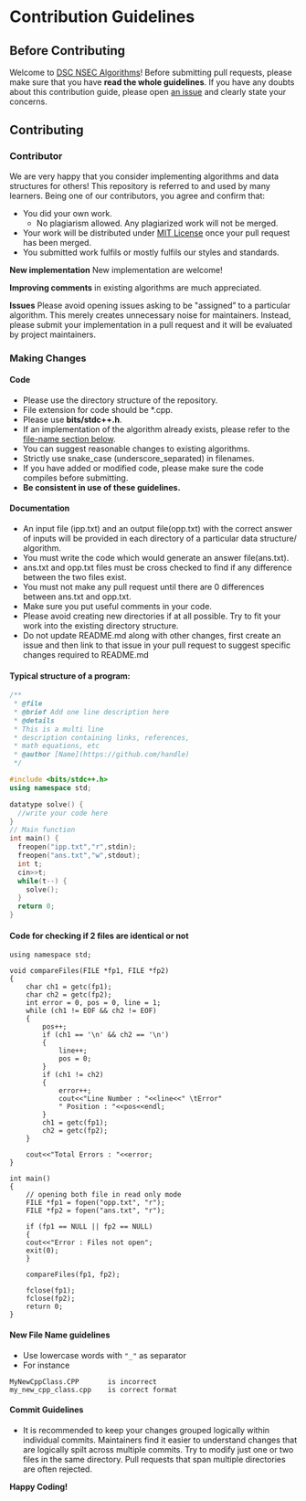 # Contribution Guidelines

## Before Contributing
Welcome to [DSC NSEC Algorithms](https://github.com/dscnsec/DSC-NSEC-Algorithms)! Before submitting pull requests, please make sure that you have 
**read the whole guidelines**. If you have any doubts about this contribution guide, please open 
[an issue](https://github.com/dscnsec/DSC-NSEC-Algorithms/issues/new/choose) and clearly state your concerns.

## Contributing

### Contributor
We are very happy that you consider implementing algorithms and data structures for others! This repository is referred to and used by many learners. Being one of our contributors, you agree and confirm that:
- You did your own work.
    - No plagiarism allowed.  Any plagiarized work will not be merged.
- Your work will be distributed under [MIT License](License) once your pull request has been merged.
- You submitted work fulfils or mostly fulfils our styles and standards.

**New implementation** New implementation are welcome!

**Improving comments** in existing algorithms are much appreciated.

**Issues** Please avoid opening issues asking to be "assigned” to a particular algorithm.  This merely creates unnecessary noise for maintainers.  Instead, please submit your implementation in a pull request and it will be evaluated by project maintainers.

### Making Changes

#### Code
- Please use the directory structure of the repository.
- File extension for code should be *.cpp.
- Please use **bits/stdc++.h**.
- If an implementation of the algorithm already exists, please refer to the [file-name section below](#new-file-name-guidelines).
- You can suggest reasonable changes to existing algorithms.
- Strictly use snake_case (underscore_separated) in filenames.
- If you have added or modified code, please make sure the code compiles before submitting.
- **Be consistent in use of these guidelines.**

#### Documentation
- An input file (ipp.txt) and an output file(opp.txt) with the correct answer of inputs will be provided in each directory of a particular data structure/ algorithm. 
- You must write the code which would generate an answer file(ans.txt).
- ans.txt and opp.txt files must be cross checked to find if any difference between the two files exist.
- You must not make any pull request until there are 0 differences between ans.txt and opp.txt.
- Make sure you put useful comments in your code.
- Please avoid creating new directories if at all possible. Try to fit your work into the existing directory structure. 
- Do not update README.md along with other changes, first create an issue and then link to that issue in your pull request to suggest specific changes required to README.md

#### Typical structure of a program:
```cpp
/**
 * @file 
 * @brief Add one line description here
 * @details 
 * This is a multi line
 * description containing links, references,
 * math equations, etc
 * @author [Name](https://github.com/handle)
 */

#include <bits/stdc++.h>
using namespace std;

datatype solve() {
  //write your code here
}
// Main function
int main() {
  freopen("ipp.txt","r",stdin);
  freopen("ans.txt","w",stdout);
  int t;
  cin>>t;
  while(t--) {
    solve();
  }
  return 0;
}
```
#### Code for checking if 2 files are identical or not
```#include <bits/stdc++.h>
using namespace std;

void compareFiles(FILE *fp1, FILE *fp2) 
{ 
	char ch1 = getc(fp1); 
	char ch2 = getc(fp2); 
	int error = 0, pos = 0, line = 1; 
	while (ch1 != EOF && ch2 != EOF) 
	{ 
		pos++; 
		if (ch1 == '\n' && ch2 == '\n') 
		{ 
			line++; 
			pos = 0; 
		} 
		if (ch1 != ch2) 
		{ 
			error++; 
			cout<<"Line Number : "<<line<<" \tError"
			" Position : "<<pos<<endl; 
		} 
		ch1 = getc(fp1); 
		ch2 = getc(fp2); 
	} 

	cout<<"Total Errors : "<<error;
} 

int main() 
{ 
	// opening both file in read only mode 
	FILE *fp1 = fopen("opp.txt", "r"); 
	FILE *fp2 = fopen("ans.txt", "r"); 

	if (fp1 == NULL || fp2 == NULL) 
	{ 
	cout<<"Error : Files not open"; 
	exit(0); 
	} 

	compareFiles(fp1, fp2); 

	fclose(fp1); 
	fclose(fp2); 
	return 0; 
} 
```
#### New File Name guidelines
- Use lowercase words with ``"_"`` as separator
- For instance
```
MyNewCppClass.CPP       is incorrect
my_new_cpp_class.cpp    is correct format
```
#### Commit Guidelines
- It is recommended to keep your changes grouped logically within individual commits. Maintainers find it easier to understand changes that are logically spilt across multiple commits.  Try to modify just one or two files in the same directory.  Pull requests that span multiple directories are often rejected.

**Happy Coding!**
